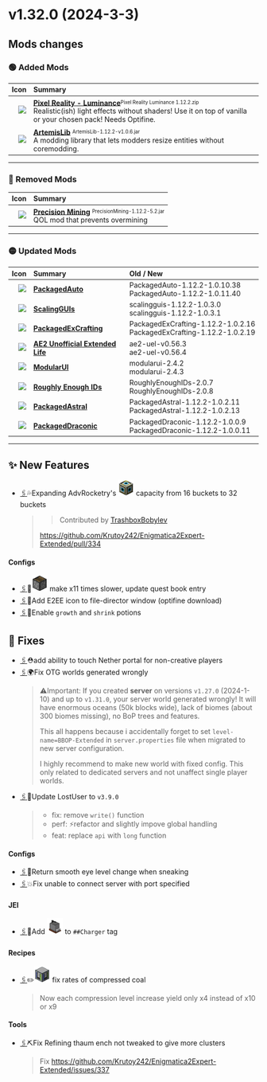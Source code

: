 # v1.32.0 (2024-3-3)
## Mods changes
### 🟢 Added Mods

Icon | Summary
----:|:-------
<img src="https://media.forgecdn.net/avatars/thumbnails/64/742/30/30/636155881760450813.png"             > |              [**Pixel Reality - Luminance**](https://www.curseforge.com/minecraft/texture-packs/pixel-reality-luminance)<sup><sub>Pixel Reality Luminance 1.12.2.zip               </sub></sup><br>Realistic(ish) light effects without shaders! Use it on top of vanilla or your chosen pack! Needs Optifine.
<img src="https://media.forgecdn.net/avatars/thumbnails/189/666/30/30/636851652731448976.png"            > |                             [**ArtemisLib**](https://www.curseforge.com/minecraft/mc-mods/artemislib)                   <sup><sub>ArtemisLib-1.12.2-v1.0.6.jar                     </sub></sup><br>A modding library that lets modders resize entities without coremodding.
-----------


### 🔴 Removed Mods

Icon | Summary
----:|:-------
<img src="https://media.forgecdn.net/avatars/thumbnails/334/385/30/30/637468213328449243.png"            > |                       [**Precision Mining**](https://www.curseforge.com/minecraft/mc-mods/precision-mining)             <sup><sub>PrecisionMining-1.12.2-5.2.jar                   </sub></sup><br>QOL mod that prevents overmining
-----------

### 🟡 Updated Mods

Icon | Summary | Old / New
----:|:--------|:---------
<img src="https://media.forgecdn.net/avatars/thumbnails/180/855/30/30/636796143936766724.png"            > |                           [**PackagedAuto**](https://www.curseforge.com/minecraft/mc-mods/packagedauto)                | <nobr>PackagedAuto-1.12.2-1.0.10.38</nobr><br><nobr>PackagedAuto-1.12.2-1.0.11.40</nobr>
<img src="https://media.forgecdn.net/avatars/thumbnails/200/104/30/30/636911346406811955.png"            > |                            [**ScalingGUIs**](https://www.curseforge.com/minecraft/mc-mods/scalingguis)                 | <nobr>scalingguis-1.12.2-1.0.3.0</nobr><br><nobr>scalingguis-1.12.2-1.0.3.1</nobr>
<img src="https://media.forgecdn.net/avatars/thumbnails/205/161/30/30/636946414091294708.png"            > |                     [**PackagedExCrafting**](https://www.curseforge.com/minecraft/mc-mods/packagedexcrafting)          | <nobr>PackagedExCrafting-1.12.2-1.0.2.16</nobr><br><nobr>PackagedExCrafting-1.12.2-1.0.2.19</nobr>
<img src="https://media.forgecdn.net/avatars/thumbnails/483/123/30/30/637782695232246251.png"            > |           [**AE2 Unofficial Extended Life**](https://www.curseforge.com/minecraft/mc-mods/ae2-extended-life)           | <nobr>ae2-uel-v0.56.3</nobr><br><nobr>ae2-uel-v0.56.4</nobr>
<img src="https://media.forgecdn.net/avatars/thumbnails/551/59/30/30/637888242565991470.png"             > |                              [**ModularUI**](https://www.curseforge.com/minecraft/mc-mods/modularui)                   | <nobr>modularui-2.4.2</nobr><br><nobr>modularui-2.4.3</nobr>
<img src="https://media.forgecdn.net/avatars/thumbnails/799/138/30/30/638161375254345080.png"            > |                     [**Roughly Enough IDs**](https://www.curseforge.com/minecraft/mc-mods/reid)                        | <nobr>RoughlyEnoughIDs-2.0.7</nobr><br><nobr>RoughlyEnoughIDs-2.0.8</nobr>
<img src="https://media.forgecdn.net/avatars/thumbnails/759/528/30/30/638095905122883877.png"            > |                         [**PackagedAstral**](https://www.curseforge.com/minecraft/mc-mods/packagedastral)              | <nobr>PackagedAstral-1.12.2-1.0.2.11</nobr><br><nobr>PackagedAstral-1.12.2-1.0.2.13</nobr>
<img src="https://media.forgecdn.net/avatars/thumbnails/785/360/30/30/638135438959255507.png"            > |                       [**PackagedDraconic**](https://www.curseforge.com/minecraft/mc-mods/packageddraconic)            | <nobr>PackagedDraconic-1.12.2-1.0.0.9</nobr><br><nobr>PackagedDraconic-1.12.2-1.0.0.11</nobr>
-----------

## ✨ New Features

* [🖇](https://github.com/Krutoy242/Enigmatica2Expert-Extended/commit/e5ca2e435683d19d8cd083349faf88c4dd534439)💦Expanding AdvRocketry's ![](https://github.com/Krutoy242/mc-icons/raw/master/i/advancedrocketry/loader__5.png "Fluid Input Hatch") capacity from 16 buckets to 32 buckets
  > > Contributed by [TrashboxBobylev](trashbox.bobylev@gmail.com)
  >
  > https://github.com/Krutoy242/Enigmatica2Expert-Extended/pull/334

#### Configs

* [🖇](https://github.com/Krutoy242/Enigmatica2Expert-Extended/commit/0ac1f0efa7017f71312ff6c64a4becd876b0fe5d)🌴![](https://github.com/Krutoy242/mc-icons/raw/master/i/cyclicmagic/block_forester__0.png "Forester") make x11 times slower, update quest book entry
* [🖇](https://github.com/Krutoy242/Enigmatica2Expert-Extended/commit/13d8e7351b830011524c6a28ada4256a94f100c6)🧩Add E2EE icon to file-director window (optifine download)
* [🖇](https://github.com/Krutoy242/Enigmatica2Expert-Extended/commit/d62f050718d8bf5f4df3bc5e991d1f61978479e9)🧩Enable `growth` and `shrink` potions

## 🐛 Fixes

* [🖇](https://github.com/Krutoy242/Enigmatica2Expert-Extended/commit/fd821045b66b55bd229130b9f3a2f0d3a76cf8fb)⛑️add ability to touch Nether portal for non-creative players
* [🖇](https://github.com/Krutoy242/Enigmatica2Expert-Extended/commit/3906c9b4557dd71b56f96efbf19a9c9b1c0e4d97)🌍Fix OTG worlds generated wrongly
  > ⚠️Important:
  > If you created __server__ on versions `v1.27.0` (2024-1-10) and up to `v1.31.0`, your server world generated wrongly! It will have enormous oceans (50k blocks wide), lack of biomes (about 300 biomes missing), no BoP trees and features.
  > 
  > This all happens because i accidentally forget to set `level-name=BBOP-Extended` in `server.properties` file when migrated to new server configuration.
  > 
  > I highly recommend to make new world with fixed config. This only related to dedicated servers and not unaffect single player worlds.
* [🖇](https://github.com/Krutoy242/Enigmatica2Expert-Extended/commit/58c9e5a67031b735cf0f602d938e963a7b4abcc1)🤖Update LostUser to `v3.9.0`
  > - fix: remove `write()` function
  > - perf: ⚡refactor and slightly impove global handling
  > - feat: replace `api` with `long` function

#### Configs

* [🖇](https://github.com/Krutoy242/Enigmatica2Expert-Extended/commit/a856b8e193c1b2f35cef9c31f5c0df6d9c04a0f6)👀Return smooth eye level change when sneaking
* [🖇](https://github.com/Krutoy242/Enigmatica2Expert-Extended/commit/e3d4e92d5e4ffd2f7a38f4e28b162424db3a1705)💥Fix unable to connect server with port specified

#### JEI

* [🖇](https://github.com/Krutoy242/Enigmatica2Expert-Extended/commit/3934ab10f1a11639307282c58d98019b32368579)🧻Add ![](https://github.com/Krutoy242/mc-icons/raw/master/i/immersiveengineering/metal_device1__5.png "Charging Station") to `##Charger` tag

#### Recipes

* [🖇](https://github.com/Krutoy242/Enigmatica2Expert-Extended/commit/beac507397252f865c8bbdb6615367f4513b86ec)✏️![](https://github.com/Krutoy242/mc-icons/raw/master/i/advgenerators/syngas_controller__0.png "Syngas Producer Controller") fix rates of compressed coal
  > Now each compression level increase yield only x4 instead of x10 or x9

#### Tools

* [🖇](https://github.com/Krutoy242/Enigmatica2Expert-Extended/commit/2c620957956efc873e84a4f3b0c0326eb5f67f62)⛏️Fix Refining thaum ench not tweaked to give more clusters
  > Fix https://github.com/Krutoy242/Enigmatica2Expert-Extended/issues/337



